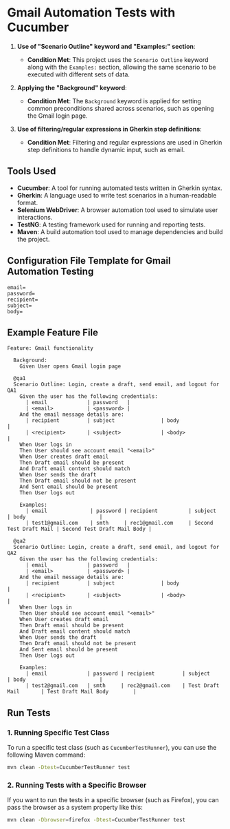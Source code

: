 # Gmail Automation Tests with Cucumber
1. **Use of "Scenario Outline" keyword and "Examples:" section**:
   - **Condition Met**: This project uses the `Scenario Outline` keyword along with the `Examples:` section, allowing the same scenario to be executed with different sets of data. 

2. **Applying the "Background" keyword**:
   - **Condition Met**: The `Background` keyword is applied for setting common preconditions shared across scenarios, such as opening the Gmail login page.

3. **Use of filtering/regular expressions in Gherkin step definitions**:
   - **Condition Met**: Filtering and regular expressions are used in Gherkin step definitions to handle dynamic input, such as email.

## Tools Used

- **Cucumber**: A tool for running automated tests written in Gherkin syntax.
- **Gherkin**: A language used to write test scenarios in a human-readable format.
- **Selenium WebDriver**: A browser automation tool used to simulate user interactions.
- **TestNG**: A testing framework used for running and reporting tests.
- **Maven**: A build automation tool used to manage dependencies and build the project.

## Configuration File Template for Gmail Automation Testing
```properties
email=
password=
recipient=
subject=
body=
```

## Example Feature File

```gherkin
Feature: Gmail functionality

  Background:
    Given User opens Gmail login page

  @qa1
  Scenario Outline: Login, create a draft, send email, and logout for QA1
    Given the user has the following credentials:
      | email             | password   |
      | <email>           | <password> |
    And the email message details are:
      | recipient         | subject               | body                         |
      | <recipient>       | <subject>             | <body>                       |
    When User logs in
    Then User should see account email "<email>"
    When User creates draft email
    Then Draft email should be present
    And Draft email content should match
    When User sends the draft
    Then Draft email should not be present
    And Sent email should be present
    Then User logs out

    Examples:
      | email              | password | recipient          | subject                | body                        |
      | test1@gmail.com    | smth     | rec1@gmail.com     | Second Test Draft Mail | Second Test Draft Mail Body |

  @qa2
  Scenario Outline: Login, create a draft, send email, and logout for QA2
    Given the user has the following credentials:
      | email             | password   |
      | <email>           | <password> |
    And the email message details are:
      | recipient         | subject               | body                         |
      | <recipient>       | <subject>             | <body>                       |
    When User logs in
    Then User should see account email "<email>"
    When User creates draft email
    Then Draft email should be present
    And Draft email content should match
    When User sends the draft
    Then Draft email should not be present
    And Sent email should be present
    Then User logs out

    Examples:
      | email             | password | recipient         | subject               | body                        |
      | test2@gmail.com   | smth     | rec2@gmail.com    | Test Draft Mail       | Test Draft Mail Body        |
```

## Run Tests
### 1. Running Specific Test Class
To run a specific test class (such as `CucumberTestRunner`), you can use the following Maven command:
```bash
mvn clean -Dtest=CucumberTestRunner test
```

### 2. Running Tests with a Specific Browser 
If you want to run the tests in a specific browser (such as Firefox), you can pass the browser as a system property like this:
```bash
mvn clean -Dbrowser=firefox -Dtest=CucumberTestRunner test
```
